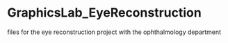 GraphicsLab_EyeReconstruction
=============================

files for the eye reconstruction project with the ophthalmology department 
